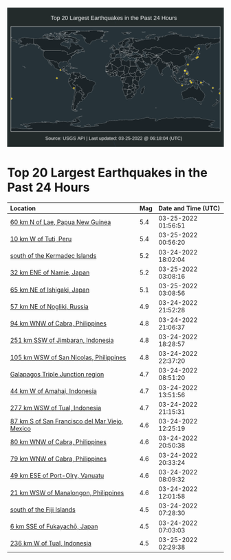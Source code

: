 ![Map](./map.png)

# Top 20 Largest Earthquakes in the Past 24 Hours

| Location | Mag | Date and Time (UTC) |
|:---|:---|:---|
| [60 km N of Lae, Papua New Guinea](https://earthquake.usgs.gov/earthquakes/eventpage/us7000gx46) | 5.4 | 03-25-2022 01:56:51 |
| [10 km W of Tuti, Peru](https://earthquake.usgs.gov/earthquakes/eventpage/us7000gx3t) | 5.4 | 03-25-2022 00:56:20 |
| [south of the Kermadec Islands](https://earthquake.usgs.gov/earthquakes/eventpage/us7000gwx3) | 5.2 | 03-24-2022 18:02:04 |
| [32 km ENE of Namie, Japan](https://earthquake.usgs.gov/earthquakes/eventpage/us7000gx4k) | 5.2 | 03-25-2022 03:08:16 |
| [65 km NE of Ishigaki, Japan](https://earthquake.usgs.gov/earthquakes/eventpage/us7000gx4l) | 5.1 | 03-25-2022 03:08:56 |
| [57 km NE of Nogliki, Russia](https://earthquake.usgs.gov/earthquakes/eventpage/us7000gx0b) | 4.9 | 03-24-2022 21:52:28 |
| [94 km WNW of Cabra, Philippines](https://earthquake.usgs.gov/earthquakes/eventpage/us7000gwzu) | 4.8 | 03-24-2022 21:06:37 |
| [251 km SSW of Jimbaran, Indonesia](https://earthquake.usgs.gov/earthquakes/eventpage/us7000gwxb) | 4.8 | 03-24-2022 18:28:57 |
| [105 km WSW of San Nicolas, Philippines](https://earthquake.usgs.gov/earthquakes/eventpage/us7000gx0h) | 4.8 | 03-24-2022 22:37:20 |
| [Galapagos Triple Junction region](https://earthquake.usgs.gov/earthquakes/eventpage/us7000gwt6) | 4.7 | 03-24-2022 08:51:20 |
| [44 km W of Amahai, Indonesia](https://earthquake.usgs.gov/earthquakes/eventpage/us7000gwvs) | 4.7 | 03-24-2022 13:51:56 |
| [277 km WSW of Tual, Indonesia](https://earthquake.usgs.gov/earthquakes/eventpage/us7000gwzw) | 4.7 | 03-24-2022 21:15:31 |
| [87 km S of San Francisco del Mar Viejo, Mexico](https://earthquake.usgs.gov/earthquakes/eventpage/us7000gwvj) | 4.6 | 03-24-2022 12:25:19 |
| [80 km WNW of Cabra, Philippines](https://earthquake.usgs.gov/earthquakes/eventpage/us7000gwzn) | 4.6 | 03-24-2022 20:50:38 |
| [79 km WNW of Cabra, Philippines](https://earthquake.usgs.gov/earthquakes/eventpage/us7000gwzk) | 4.6 | 03-24-2022 20:33:24 |
| [49 km ESE of Port-Olry, Vanuatu](https://earthquake.usgs.gov/earthquakes/eventpage/us7000gwt1) | 4.6 | 03-24-2022 08:09:32 |
| [21 km WSW of Manalongon, Philippines](https://earthquake.usgs.gov/earthquakes/eventpage/us7000gwvd) | 4.6 | 03-24-2022 12:01:58 |
| [south of the Fiji Islands](https://earthquake.usgs.gov/earthquakes/eventpage/us7000gwsr) | 4.5 | 03-24-2022 07:28:30 |
| [6 km SSE of Fukayachō, Japan](https://earthquake.usgs.gov/earthquakes/eventpage/us7000gwsk) | 4.5 | 03-24-2022 07:03:03 |
| [236 km W of Tual, Indonesia](https://earthquake.usgs.gov/earthquakes/eventpage/us7000gx4b) | 4.5 | 03-25-2022 02:29:38 |
